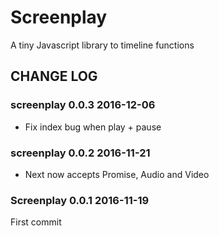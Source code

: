 # Screenplay

A tiny Javascript library to timeline functions

## CHANGE LOG

### screenplay 0.0.3 2016-12-06

* Fix index bug when play + pause

### screenplay 0.0.2 2016-11-21

* Next now accepts Promise, Audio and Video

### Screenplay 0.0.1 2016-11-19

First commit
